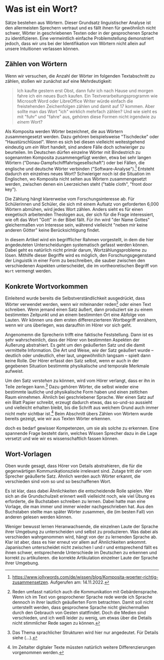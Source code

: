 # Was ist ein Wort?
Sätze bestehen aus Wörtern.
Dieser Grundsatz linguistischer Analyse ist den allermeisten Sprechern vertraut und es fällt ihnen für gewöhnlich nicht schwer, Wörter in geschriebenen Texten oder in der gesprochenen Sprache zu identifizieren.
Eine vermeintlich einfache Problemstellung demonstriert jedoch, dass wir uns bei der Identifikation von Wörtern nicht allein auf unsere Intuitionen verlassen können.

## Zählen von Wörtern
Wenn wir versuchen, die Anzahl der Wörter im folgenden Textabschnitt zu zählen, stoßen wir zunächst auf eine Mehrdeutigkeit:
> Ich kaufte gestern erst Obst, dann fuhr ich nach Hause und morgen fahre ich ein neues Buch kaufen.
Ein Textverarbeitungsprogramm wie Microsoft Word oder LibreOffice Writer würde einfach die freistehenden Zeichenfolgen zählen und damit auf 17 kommen.
Aber sollte man das Wort "ich" wirklich mehrfach zählen?
Und wie sieht es mit "fuhr" und "fahre" aus, gehören diese Formen nicht irgendwie zu *einem* Wort?

Als Komposita werden Wörter bezeichnet, die aus Wörtern zusammengesetzt werden.
Dazu gehören beispielsweise "Tischdecke" oder "Haustürschlüssel".
Wenn es sich bei diesen vielleicht weitestgehend eindeutig um *ein* Wort handelt, sind andere Fälle doch schwieriger zu beurteilen.
Im Deutschen dürfen einzelne Wörter mit Bindestrich zu sogenannten Komposita zusammengefügt werden, etwa bei sehr langen Wörtern ("Donau-Dampfschifffahrtsgesellschaft") oder bei Fällen, die englische und deutsche Wörter verbinden ("Software-Analyse").[^1]
Entsteht dadurch ein einzelnes neues Wort?
Schwieriger noch ist die Situation im Englischen, wo Komposita nicht selten aus Wörtern zusammengesetzt werden, zwischen denen ein Leerzeichen steht ("table cloth", "front door key").

Die Zählung hängt klarerweise vom Forschungsinteresse ab.
Für Schülerinnen und Schüler, die sich mit einem Aufsatz von geforderten 6,000 Wörtern abmühen, wird jedes Wort zählen.
Anders sieht es für einen exegetisch arbeitenden Theologen aus, der sich für die Frage interessiert, wie oft das Wort "Gott" in der Bibel fällt.
Für ihn wird "der Name Gottes" gleichermaßen von Interesse sein, während vielleicht "neben mir keine anderen Götter" keine Berücksichtigung findet.

In diesem Artikel wird ein begrifflicher Rahmen vorgestellt, in dem die hier angedeuteten Unterscheidungen systematisch gefasst werden können.
Dabei geht es natürlich nicht primär darum, Wortzählungsprobleme zu lösen.
Mithilfe dieser Begriffe wird es möglich, den Forschungsgegenstand der Linguistik in einer Form zu beschreiben, die sauber zwischen den verschiedenen Aspekten unterscheidet, die im vortheoretischen Begriff von `Wort` vermengt werden.

## Konkrete Wortvorkommen
Einleitend wurde bereits die Selbstverständlichkeit ausgedrückt, dass Wörter verwendet werden, wenn wir miteinander reden[^2] oder einen Text schreiben.
Wenn jemand einen Satz äußert, dann produziert sie zu einem bestimmten Zeitpunkt und an einem bestimmten Ort eine Abfolge von Lauten.
Wir können uns dem ersten differenzierteren Wortbegriff annähern, wenn wir uns überlegen, was daraufhin im Hörer vor sich geht.

Angenomemn die Sprecherin trifft eine faktische Feststellung.
Dann ist es sehr wahrscheinlich, dass der Hörer von bestimmten Aspekten der Äußerung abstrahiert.
Es geht um den geäußerten Satz und die damit vermittelte Information.
Die Art und Weise, *wie* der Satz geäußert wurde – deutlich oder undeutlich, eher laut, ungewöhnllich langsam – spielt dann keine Rolle.
Der Hörer erfasst den Satz selbst, wenn er auch in der gegebenen Situation bestimmte physikalische und temporale Merkmale aufweist.

Um den Satz *verstehen* zu können, wird vom Hörer verlangt, dass er ihn in Teile zerlegen kann.[^3]
Dazu gehören Wörter, die selbst wieder eine bestimmte lautliche und physikalische Form haben und einen zeitlchen Raum einnehmen.
Ähnlich bei geschriebener Sprache.
Wer einen Satz auf ein Blatt Papier schreibt, erzeugt dadurch etwas, das so-und-so aussieht und vielleicht erhalten bleibt, bis die Schrift aus welchem Grund auch immer nicht mehr sichtbar ist.[^4]
Beim Abschnitt übers Zählen von Wörtern wurde bereits gezeigt, wie wir aus Texten Wörter erkennen.

doch es bedarf gewisser Kompetenzen, um sie als solche zu erkennen. Eine spannende Frage besteht darin, welches Wissen Sprecher dazu in die Lage versetzt und wie wir es wissenschaftlich fassen können.

## Wort-Vorlagen
Oben wurde gesagt, dass Hörer von Details abstrahieren, die für die gegenwärtigen Kommunikationsziele irrelevant sind.
Zutage tritt *der* vom Sprecher geäußerte Satz.
Ähnlich werden auch Wörter erkannt, die verschieden sind vom so und so beschaffenen Wort.

Es ist klar, dass dabei Ähnlichkeiten die entscheidende Rolle spielen.
Wer sich an die Grundschulzeit erinnert weiß vielleicht noch, wie viel Übung es erforderte, die Buchstaben schreiben zu lernen.
Dabei hatte man eine Vorlage, die man immer und immer wieder nachgeschrieben hat.
Aus den Buchstaben stellte man später Wörter zusammen, die (im besten Fall) von anderen gelesen werden können.

Weniger bewusst lernen Heranwachsende, die einzelnen Laute der Sprache ihrer Umgebung zu unterscheiden und selbst zu produzieren. Was dabei als verschieden wahrgenommen wird, hängt von der zu lernenden Sprache ab. Klar ist aber, dass es hier erneut vor allem auf Ähnlichkeiten ankommt.
Japanischen unterscheidet nicht zwischen l und r und entsprechend fällt es ihnen schwer, entsprechende Unterschiede im Deutschen zu erkennen und korrekt zu artikulieren.
 die korrekte Artikulation einzelner Laute der Sprache ihrer Umgebung.

[^1]: https://www.jollywords.com/de/wissen/blog/Komposita-woerter-richtig-zusammensetzen. Aufgerufen am: 14.11.2022.
[^2]: Reden umfasst natürlich auch die Kommunikation mit Gebärdensprache. Wenn ich im Text von gesprochener Sprache rede werde ich Sprache dennoch in ihrer lautlich geäußerten Form betrachten. Damit soll nicht unterstellt werden, dass gesprochene Sprache nicht gleichermaßen durch den Gebrauch von Gesten stattfindet. Doch die Medien sind verschieden, und ich weiß leider zu wenig, um etwas über die Details nicht stimmlicher Rede sagen zu können.
[^3]: Das Thema sprachlicher Strukturen wird hier nur angedeutet. Für Details siehe (...).
[^4]: Im Zeitalter digitaler Texte müssten natürlich weitere Differenzierungen vorgenommen werden.
